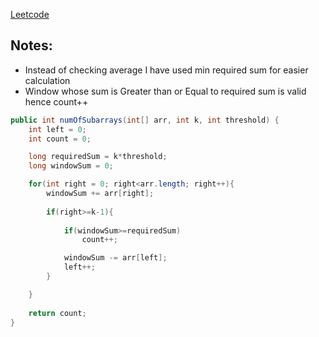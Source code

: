 [Leetcode](https://leetcode.com/problems/number-of-sub-arrays-of-size-k-and-average-greater-than-or-equal-to-threshold)

## Notes:
- Instead of checking average I have used min required sum for easier calculation
- Window whose sum is Greater than or Equal to required sum is valid hence count++

```java
public int numOfSubarrays(int[] arr, int k, int threshold) {
	int left = 0;
	int count = 0;

	long requiredSum = k*threshold;
	long windowSum = 0;

	for(int right = 0; right<arr.length; right++){
		windowSum += arr[right];
	   
		if(right>=k-1){
			
			if(windowSum>=requiredSum)
				count++;

			windowSum -= arr[left];
			left++;
		}

	}
	 
	return count;
}
```